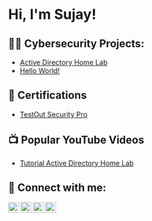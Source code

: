<h1>Hi, I'm Sujay! </h1>

<h2>👨‍💻 Cybersecurity Projects:</h2>

  - [Active Directory Home Lab](https://github.com/Sujay-Kanwar/ActiveDirectoryLab)
  - [Hello World!](https://github.com/Sujay-Kanwar/LABURL)

<h2>📄 Certifications</h2>

- [TestOut Security Pro](LINK)


<h2>📺 Popular YouTube Videos</h2>

- [Tutorial Active Directory Home Lab](LINK)

<h2> 🤳 Connect with me:</h2>

[<img align="left" alt="SujayKanwar | YouTube" width="22px" src="https://cdn.jsdelivr.net/npm/simple-icons@v3/icons/youtube.svg" />][youtube]
[<img align="left" alt="SujayKanwar | Twitter" width="22px" src="https://cdn.jsdelivr.net/npm/simple-icons@v3/icons/twitter.svg" />][twitter]
[<img align="left" alt="SujayKanwar | LinkedIn" width="22px" src="https://cdn.jsdelivr.net/npm/simple-icons@v3/icons/linkedin.svg" />][linkedin]
[<img align="left" alt="SujayKanwar | Instagram" width="22px" src="https://cdn.jsdelivr.net/npm/simple-icons@v3/icons/instagram.svg" />][instagram]

[twitter]: https://twitter.com/sujay_kanwar
[youtube]: https://www.youtube.com/@Sujay_Kanwar-Cyber
[instagram]: https://www.instagram.com/sujay_kanwar
[linkedin]: https://linkedin.com/in/sujay-kanwar

<!--
**joshmadakor1/joshmadakor1** is a ✨ _special_ ✨ repository because its `README.md` (this file) appears on your GitHub profile.

Here are some ideas to get you started:

- 🔭 I’m currently working on ...
- 🌱 I’m currently learning ...
- 👯 I’m looking to collaborate on ...
- 🤔 I’m looking for help with ...
- 💬 Ask me about ...
- 📫 How to reach me: ...
- 😄 Pronouns: ...
- ⚡ Fun fact: ...
-->
